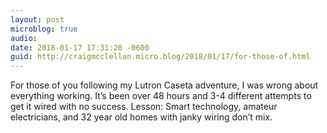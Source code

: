 ```yaml
---
layout: post
microblog: true
audio: 
date: 2018-01-17 17:31:20 -0600
guid: http://craigmcclellan.micro.blog/2018/01/17/for-those-of.html
---
```

For those of you following my Lutron Caseta adventure, I was wrong about everything working. It’s been over 48 hours and 3-4 different attempts to get it wired with no success. Lesson: Smart technology, amateur electricians, and 32 year old homes with janky wiring don’t mix. 
